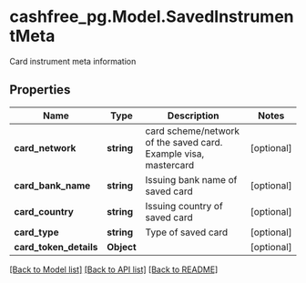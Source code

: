 # cashfree_pg.Model.SavedInstrumentMeta
Card instrument meta information

## Properties

Name | Type | Description | Notes
------------ | ------------- | ------------- | -------------
**card_network** | **string** | card scheme/network of the saved card. Example visa, mastercard | [optional] 
**card_bank_name** | **string** | Issuing bank name of saved card | [optional] 
**card_country** | **string** | Issuing country of saved card | [optional] 
**card_type** | **string** | Type of saved card | [optional] 
**card_token_details** | **Object** |  | [optional] 

[[Back to Model list]](../README.md#documentation-for-models) [[Back to API list]](../README.md#documentation-for-api-endpoints) [[Back to README]](../README.md)

